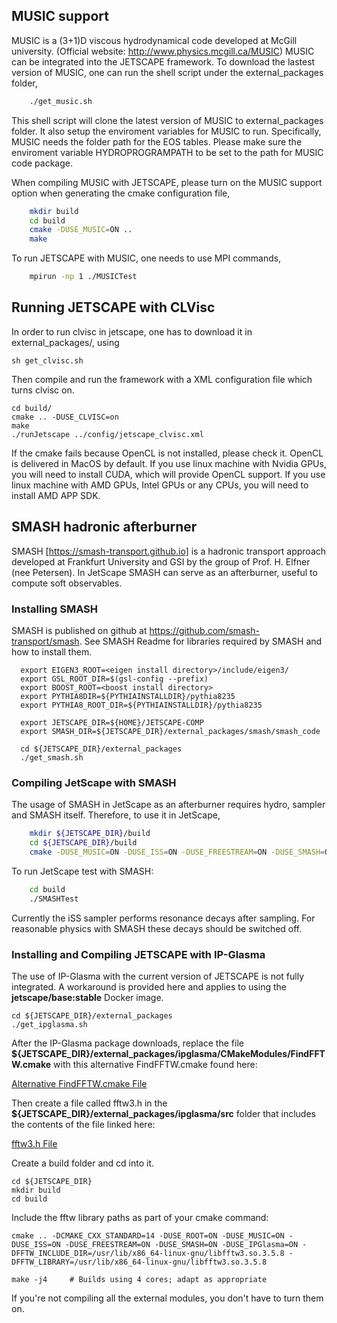 ## MUSIC support

MUSIC is a (3+1)D viscous hydrodynamical code developed at McGill university.
(Official website: http://www.physics.mcgill.ca/MUSIC)
MUSIC can be integrated into the JETSCAPE framework. To download the lastest
version of MUSIC, one can run the shell script under the external_packages folder,

```bash
    ./get_music.sh
```

This shell script will clone the latest version of MUSIC to external_packages folder.
It also setup the enviroment variables for MUSIC to run. Specifically, MUSIC
needs the folder path for the EOS tables. Please make sure the enviroment
variable HYDROPROGRAMPATH to be set to the path for MUSIC code package.

When compiling MUSIC with JETSCAPE, please turn on the MUSIC support option
when generating the cmake configuration file,

```bash
    mkdir build
    cd build
    cmake -DUSE_MUSIC=ON ..
    make
```

To run JETSCAPE with MUSIC, one needs to use MPI commands,

```bash
    mpirun -np 1 ./MUSICTest
```

## Running JETSCAPE with CLVisc
In order to run clvisc in jetscape, one has to download it in external\_packages/, using 

```
sh get_clvisc.sh
```

Then compile and run the framework with a XML configuration file which turns clvisc on.
```
cd build/
cmake .. -DUSE_CLVISC=on
make
./runJetscape ../config/jetscape_clvisc.xml
```
If the cmake fails because OpenCL is not installed, please check it.
OpenCL is delivered in MacOS by default. 
If you use linux machine with Nvidia GPUs, you will need to install CUDA,
which will provide OpenCL support.
If you use linux machine with AMD GPUs, Intel GPUs or any CPUs,
you will need to install AMD APP SDK.

## SMASH hadronic afterburner

SMASH [https://smash-transport.github.io] is a hadronic transport approach
developed at Frankfurt University and GSI by the group of
Prof. H. Elfner (nee Petersen).  In JetScape SMASH can
serve as an afterburner, useful to compute soft observables.

### Installing SMASH

SMASH is published on github at https://github.com/smash-transport/smash.
See SMASH Readme for libraries required by SMASH and how to install them.

```
  export EIGEN3_ROOT=<eigen install directory>/include/eigen3/
  export GSL_ROOT_DIR=$(gsl-config --prefix)
  export BOOST_ROOT=<boost install directory>
  export PYTHIA8DIR=${PYTHIAINSTALLDIR}/pythia8235
  export PYTHIA8_ROOT_DIR=${PYTHIAINSTALLDIR}/pythia8235

  export JETSCAPE_DIR=${HOME}/JETSCAPE-COMP
  export SMASH_DIR=${JETSCAPE_DIR}/external_packages/smash/smash_code

  cd ${JETSCAPE_DIR}/external_packages
  ./get_smash.sh
```

### Compiling JetScape with SMASH

The usage of SMASH in JetScape as an afterburner requires hydro,
sampler and SMASH itself. Therefore, to use it in JetScape,

```bash
    mkdir ${JETSCAPE_DIR}/build
    cd ${JETSCAPE_DIR}/build
    cmake -DUSE_MUSIC=ON -DUSE_ISS=ON -DUSE_FREESTREAM=ON -DUSE_SMASH=ON ..
```

To run JetScape test with SMASH:

```bash
    cd build
    ./SMASHTest
```

Currently the iSS sampler performs resonance decays after sampling.
For reasonable physics with SMASH these decays should be switched off.

### Installing and Compiling JETSCAPE with IP-Glasma

The use of IP-Glasma with the current version of JETSCAPE is not fully integrated.  A workaround is provided here and applies to using the **jetscape/base:stable** Docker image.

```
cd ${JETSCAPE_DIR}/external_packages
./get_ipglasma.sh
```
After the IP-Glasma package downloads, replace the file **${JETSCAPE_DIR}/external_packages/ipglasma/CMakeModules/FindFFTW.cmake** with this alternative FindFFTW.cmake found here:

[Alternative FindFFTW.cmake File](https://git.jinr.ru/nica/bmnroot/-/blob/9fb98e26eb3e27fe379d3a61bad5d1567665bd81/cmake/modules/FindFFTW.cmake)

Then create a file called fftw3.h in the **${JETSCAPE_DIR}/external_packages/ipglasma/src** folder that includes the contents of the file linked here:

[fftw3.h File](https://github.com/FFTW/fftw3/blob/master/api/fftw3.h)

Create a build folder and cd into it.
```
cd ${JETSCAPE_DIR}
mkdir build
cd build
```

Include the fftw library paths as part of your cmake command:

```
cmake .. -DCMAKE_CXX_STANDARD=14 -DUSE_ROOT=ON -DUSE_MUSIC=ON -DUSE_ISS=ON -DUSE_FREESTREAM=ON -DUSE_SMASH=ON -DUSE_IPGlasma=ON -DFFTW_INCLUDE_DIR=/usr/lib/x86_64-linux-gnu/libfftw3.so.3.5.8 -DFFTW_LIBRARY=/usr/lib/x86_64-linux-gnu/libfftw3.so.3.5.8

make -j4     # Builds using 4 cores; adapt as appropriate
```
If you're not compiling all the external modules, you don't have to turn them on.
